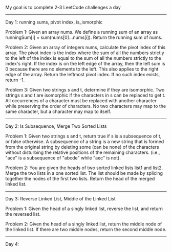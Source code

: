 My goal is to complete 2-3 LeetCode challenges a day 

------------------------------------------------------------------------------------------------------------------------------------------------------------------
Day 1: running sums, pivot index, is_ismorphic 

Problem 1: Given an array nums. We define a running sum of an array as runningSum[i] = sum(nums[0]…nums[i]).
           Return the running sum of nums.

Problem 2: Given an array of integers nums, calculate the pivot index of this array.
           The pivot index is the index where the sum of all the numbers strictly to the left of the index is equal to the sum of all the numbers strictly to the index's right.
           If the index is on the left edge of the array, then the left sum is 0 because there are no elements to the left. This also applies to the right edge of the array.
           Return the leftmost pivot index. If no such index exists, return -1.

Problem 3: Given two strings s and t, determine if they are isomorphic.
           Two strings s and t are isomorphic if the characters in s can be replaced to get t.
           All occurrences of a character must be replaced with another character while preserving the order of characters. No two characters may map to the same character, but a character may map to itself.

-------------------------------------------------------------------------------------------------------------------------------------------------------------------
Day 2: Is Subsequence, Merge Two Sorted Lists

Problem 1: Given two strings s and t, return true if s is a subsequence of t, or false otherwise.
           A subsequence of a string is a new string that is formed from the original string by deleting some (can be none) of the characters without disturbing the relative positions of the remaining characters. (i.e., "ace" is a subsequence of "abcde" while "aec" is not).

Problem 2: You are given the heads of two sorted linked lists list1 and list2.
           Merge the two lists in a one sorted list. The list should be made by splicing together the nodes of the first two lists.
           Return the head of the merged linked list.

-------------------------------------------------------------------------------------------------------------------------------------------------------------------
Day 3: Reverse Linked List, Middle of the Linked List

Problem 1: Given the head of a singly linked list, reverse the list, and return the reversed list.

Problem 2: Given the head of a singly linked list, return the middle node of the linked list.
           If there are two middle nodes, return the second middle node.

-------------------------------------------------------------------------------------------------------------------------------------------------------------------
Day 4: 